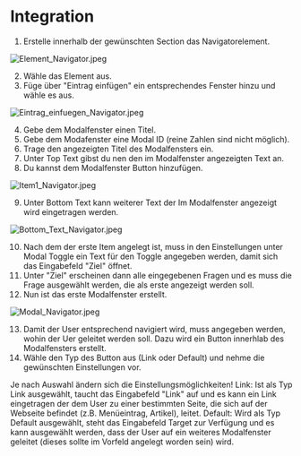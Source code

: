 # Integration

1. Erstelle innerhalb der gewünschten Section das Navigatorelement.


![Element_Navigator.jpeg](../../assets/JPEG/Navigator/Element_Navigator.jpeg)

2. Wähle das Element aus.
3. Füge über "Eintrag einfügen" ein entsprechendes Fenster hinzu und wähle es aus.

![Eintrag_einfuegen_Navigator.jpeg](../../assets/JPEG/Navigator/Eintrag_einfuegen_Navigator.jpeg)

4. Gebe dem Modalfenster einen Titel.
5. Gebe dem Modafenster eine Modal ID (reine Zahlen sind nicht möglich).
6. Trage den angezeigten Titel des Modalfensters ein.
7. Unter Top Text gibst du nen den im Modalfenster angezeigten Text an.
8. Du kannst dem Modalfenster Button hinzufügen.

![Item1_Navigator.jpeg](../../assets/JPEG/Navigator/Item1_Navigator.jpeg)

9. Unter Bottom Text kann weiterer Text der Im Modalfenster angezeigt wird eingetragen werden.

![Bottom_Text_Navigator.jpeg](../../assets/JPEG/Navigator/Bottom_Text_Navigator.jpeg)

10. Nach dem der erste Item angelegt ist, muss in den Einstellungen unter Modal Toggle ein Text für den Toggle angegeben werden, damit sich das Eingabefeld "Ziel" öffnet.
11. Unter "Ziel" erscheinen dann alle eingegebenen Fragen und es muss die Frage ausgewählt werden, die als erste angezeigt werden soll.
12. Nun ist das erste Modalfenster erstellt.

![Modal_Navigator.jpeg](../../assets/JPEG/Navigator/Modal_Navigator.jpeg)

13. Damit der User entsprechend navigiert wird, muss angegeben werden, wohin der Uer geleitet werden soll. Dazu wird ein Button innerhlab des Modalfensters erstellt.
14. Wähle den Typ des Button aus (Link oder Default) und nehme die gewünschten Einstellungen vor.

Je nach Auswahl ändern sich die Einstellungsmöglichkeiten!
Link: Ist als Typ Link ausgewählt, taucht das Eingabefeld "Link" auf und es kann ein Link eingetragen der dem User zu einer bestimmten Seite, die sich auf der Webseite befindet (z.B. Menüeintrag, Artikel), leitet.
Default: Wird als Typ Default ausgewählt, steht das Eingabefeld Target zur Verfügung und es kann ausgewählt werden, dass der User auf ein weiteres Modalfenster geleitet (dieses sollte im Vorfeld angelegt worden sein) wird.



